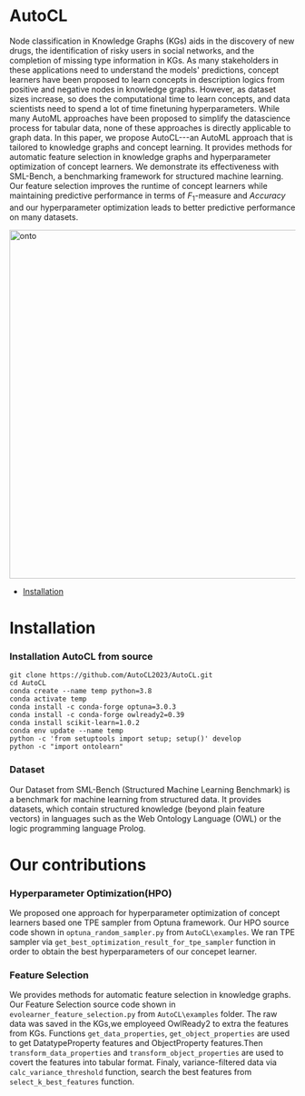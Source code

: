 # AutoCL

Node classification in Knowledge Graphs (KGs) aids in the discovery of new drugs, the identification of risky users in social networks, and the completion of missing type information in KGs. As many stakeholders in these applications need to understand the models' predictions, concept learners have been proposed to learn concepts in description logics from positive and negative nodes in knowledge graphs. However, as dataset sizes increase, so does the computational time to learn concepts, and data scientists need to spend a lot of time finetuning hyperparameters. While many AutoML approaches have been proposed to simplify the datascience process for tabular data, none of these approaches is directly applicable to graph data. In this paper, we propose AutoCL---an AutoML approach that is tailored to knowledge graphs and concept learning. It provides methods for automatic feature selection in knowledge graphs and hyperparameter optimization of concept learners. We demonstrate its effectiveness with SML-Bench, a benchmarking framework for structured machine learning. Our feature selection improves the runtime of concept learners while maintaining predictive performance in terms of $F_1$-measure and $Accuracy$ and our hyperparameter optimization leads to better predictive performance on many datasets.


<img width="614" alt="onto" src="https://user-images.githubusercontent.com/123487952/215816088-242fbf1e-3cb8-4956-b65b-8bfa1c34868f.png">


- [Installation](#installation)

# Installation

### Installation AutoCL from source

```shell
git clone https://github.com/AutoCL2023/AutoCL.git
cd AutoCL
conda create --name temp python=3.8
conda activate temp
conda install -c conda-forge optuna=3.0.3
conda install -c conda-forge owlready2=0.39
conda install scikit-learn=1.0.2
conda env update --name temp
python -c 'from setuptools import setup; setup()' develop
python -c "import ontolearn"
```
### Dataset
Our Dataset from SML-Bench (Structured Machine Learning Benchmark) is a benchmark for machine learning from structured data. It provides datasets, which contain structured knowledge (beyond plain feature vectors) in languages such as the Web Ontology Language (OWL) or the logic programming language Prolog. 

# Our contributions

### Hyperparameter Optimization(HPO)
We proposed one approach for hyperparameter optimization of concept learners based one TPE sampler from Optuna framework.
Our HPO source code shown in ``` optuna_random_sampler.py ``` from ``` AutoCL\examples ```.
We ran TPE sampler via ``` get_best_optimization_result_for_tpe_sampler ``` function in order to obtain the best hyperparameters of our concepet learner.


### Feature Selection
We provides methods for automatic feature selection in knowledge graphs.
Our Feature Selection source code shown in ``` evolearner_feature_selection.py ``` from ``` AutoCL\examples ``` folder.
The raw data was saved in the KGs,we employeed OwlReady2 to extra the features from KGs. Functions ```get_data_properties```, ```get_object_properties``` are used to get DatatypeProperty features and ObjectProperty features.Then ```transform_data_properties``` and ```transform_object_properties``` are used to covert the features into tabular format.
Finaly, variance-filtered data via ```calc_variance_threshold``` function, search the best features from ```select_k_best_features``` function.



